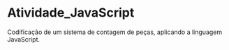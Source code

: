 # Atividade_JavaScript
Codificação de um sistema de contagem de peças, aplicando a linguagem JavaScript.
